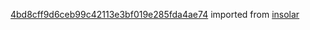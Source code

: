 [4bd8cff9d6ceb99c42113e3bf019e285fda4ae74](https://github.com/insolar/insolar/commit/4bd8cff9d6ceb99c42113e3bf019e285fda4ae74) imported from [insolar](https://github.com/insolar/insolar)
